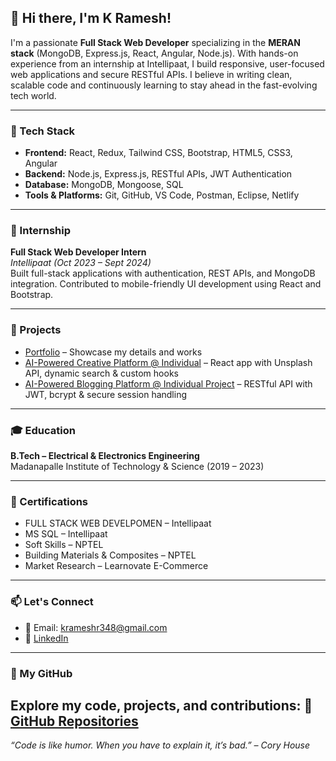 ## 👋 Hi there, I'm K Ramesh!

I'm a passionate **Full Stack Web Developer** specializing in the **MERAN stack** (MongoDB, Express.js, React, Angular, Node.js). With hands-on experience from an internship at Intellipaat, I build responsive, user-focused web applications and secure RESTful APIs. I believe in writing clean, scalable code and continuously learning to stay ahead in the fast-evolving tech world.

---

### 🚀 Tech Stack
- **Frontend:** React, Redux, Tailwind CSS, Bootstrap, HTML5, CSS3, Angular
- **Backend:** Node.js, Express.js, RESTful APIs, JWT Authentication
- **Database:** MongoDB, Mongoose, SQL
- **Tools & Platforms:** Git, GitHub, VS Code, Postman, Eclipse, Netlify

---

### 💼 Internship
**Full Stack Web Developer Intern**  
*Intellipaat (Oct 2023 – Sept 2024)*  
Built full-stack applications with authentication, REST APIs, and MongoDB integration. Contributed to mobile-friendly UI development using React and Bootstrap.

---

### 🌟 Projects
- [Portfolio](https://my-portfolio-coral-delta-33.vercel.app/) – Showcase my details and works
- [AI-Powered Creative Platform @ Individual](https://todays-ai.vercel.app/) – React app with Unsplash API, dynamic search & custom hooks
- [AI-Powered Blogging Platform @ Individual Project](https://todaysbloging.vercel.app/) – RESTful API with JWT, bcrypt & secure session handling

---

### 🎓 Education
**B.Tech – Electrical & Electronics Engineering**  
Madanapalle Institute of Technology & Science (2019 – 2023)

---

### 📜 Certifications
- FULL STACK WEB DEVELPOMEN  – Intellipaat  
- MS SQL – Intellipaat  
- Soft Skills – NPTEL  
- Building Materials & Composites – NPTEL  
- Market Research – Learnovate E-Commerce  

---

### 📫 Let's Connect
- 📧 Email: krameshr348@gmail.com  
- 💼 [LinkedIn](https://www.linkedin.com/in/kurubaramesh)   

---
### 📂 My GitHub 
Explore my code, projects, and contributions:
🔗 [GitHub Repositories](https://github.com/KRameshr?tab=repositories)
---
*“Code is like humor. When you have to explain it, it’s bad.” – Cory House*  
















